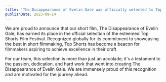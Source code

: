 ```yaml
---
title: 'The Disappearance of Evelin Gale was officially selected to Top Shorts film festival'
publishDate: 2023-09-14
---
```


We are proud to announce that our short film, The Disappearance of Evelin Gale, has earned its place in the official selection of the esteemed Top Shorts Film Festival. Recognized globally for its commitment to showcasing the best in short filmmaking, Top Shorts has become a beacon for filmmakers aspiring to achieve excellence in their craft.

For our team, this selection is more than just an accolade; it's a testament to the passion, dedication, and hard work that went into creating The Disappearance of Evelin Gale. We are immensely proud of this recognition and are motivated for the journey ahead.

